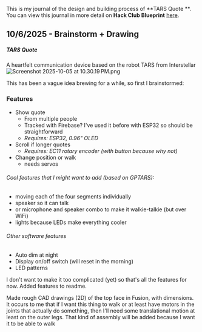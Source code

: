 <!--
  ===================    !!READ THIS NOTICE!!   ====================
  DO NOT edit this file manually. Your changes WILL BE OVERWRITTEN!
  This journal is auto generated and updated by Hack Club Blueprint.
  To edit this file, please edit your journal entries on Blueprint.
  ==================================================================
-->

This is my journal of the design and building process of **TARS Quote **.  
You can view this journal in more detail on **Hack Club Blueprint** [here](https://blueprint.hackclub.com/projects/164).


## 10/6/2025 - Brainstorm + Drawing  

##### TARS Quote
A heartfelt communication device based on the robot TARS from Interstellar![Screenshot 2025-10-05 at 10.30.19 PM.png](https://blueprint.hackclub.com/user-attachments/blobs/redirect/eyJfcmFpbHMiOnsiZGF0YSI6Njc2LCJwdXIiOiJibG9iX2lkIn19--ef02b4fb3f413bc63f60397b2cae0c28c4918e08/Screenshot%202025-10-05%20at%2010.30.19%E2%80%AFPM.png)


This has been a vague idea brewing for a while, so first I brainstormed: 
### Features
- Show quote
	- From multiple people
	- Tracked with Firebase? I've used it before with ESP32 so should be straightforward
	- *Requires: ESP32, 0.96" OLED*
- Scroll if longer quotes
	- *Requires: EC11 rotary encoder (with button because why not)*
- Change position or walk
	- needs servos

###### Cool features that I might want to add (based on GPTARS):
- moving each of the four segments individually
- speaker so it can talk
- or microphone and speaker combo to make it walkie-talkie (but over WiFi)
- lights because LEDs make everything cooler

###### Other software features
- Auto dim at night
- Display on/off switch (will reset in the morning)
- LED patterns

I don't want to make it too complicated (yet) so that's all the features for now. 
Added features to readme. 

Made rough CAD drawings (2D) of the top face in Fusion, with dimensions. It occurs to me that if I want this thing to walk or at least have motors in the joints that actually do something, then I'll need some translational motion at least on the outer legs. That kind of assembly will be added because I want it to be able to walk  

